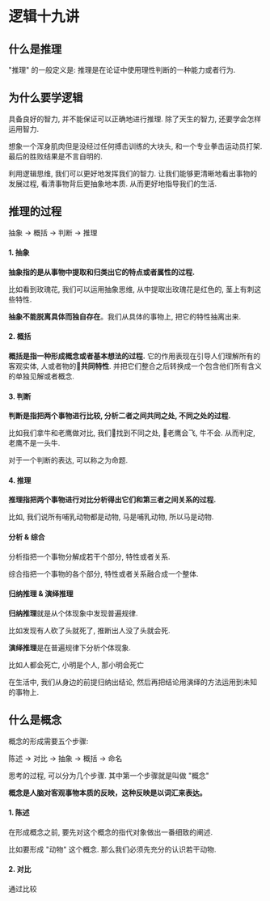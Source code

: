 # 逻辑十九讲

## 什么是推理

"推理" 的一般定义是: 推理是在论证中使用理性判断的一种能力或者行为.

## 为什么要学逻辑

具备良好的智力, 并不能保证可以正确地进行推理.  除了天生的智力, 还要学会怎样运用智力.

想象一个浑身肌肉但是没经过任何搏击训练的大块头, 和一个专业拳击运动员打架.  最后的胜败结果是不言自明的.

利用逻辑思维, 我们可以更好地发挥我们的智力.  让我们能够更清晰地看出事物的发展过程, 看清事物背后更抽象地本质.  从而更好地指导我们的生活.

## 推理的过程

抽象 -> 概括 -> 判断 -> 推理

#### 1. 抽象

**抽象指的是从事物中提取和归类出它的特点或者属性的过程.** 

比如看到玫瑰花, 我们可以运用抽象思维, 从中提取出玫瑰花是红色的, 茎上有刺这些特性.  

**抽象不能脱离具体而独自存在**。我们从具体的事物上, 把它的特性抽离出来.

#### 2. 概括

**概括是指一种形成概念或者基本想法的过程.**  它的作用表现在引导人们理解所有的客观实体, 人或者物的**共同特性**.  并把它们整合之后转换成一个包含他们所有含义的单独见解或者概念.

#### 3. 判断

**判断是指把两个事物进行比较, 分析二者之间共同之处, 不同之处的过程.**

比如我们拿牛和老鹰做对比, 我们找到不同之处, 老鹰会飞, 牛不会.  从而判定, 老鹰不是一头牛.  

对于一个判断的表达, 可以称之为命题.

#### 4. 推理

**推理指把两个事物进行对比分析得出它们和第三者之间关系的过程.**  

比如, 我们说所有哺乳动物都是动物, 马是哺乳动物, 所以马是动物.

#### 分析 & 综合

分析指把一个事物分解成若干个部分, 特性或者关系.

综合指把一个事物的各个部分, 特性或者关系融合成一个整体.

#### 归纳推理 & 演绎推理

**归纳推理**就是从个体现象中发现普遍规律.

比如发现有人砍了头就死了, 推断出人没了头就会死.

**演绎推理**是在普遍规律下分析个体现象.

比如人都会死亡, 小明是个人, 那小明会死亡

在生活中, 我们从身边的前提归纳出结论, 然后再把结论用演绎的方法运用到未知的事物上.

## 什么是概念

概念的形成需要五个步骤:

陈述 -> 对比 -> 抽象 -> 概括 -> 命名

思考的过程, 可以分为几个步骤.  其中第一个步骤就是叫做 "概念"

**概念是人脑对客观事物本质的反映，这种反映是以词汇来表达。**

#### 1. 陈述

在形成概念之前, 要先对这个概念的指代对象做出一番细致的阐述.

比如要形成 "动物" 这个概念.  那么我们必须先充分的认识若干动物.

#### 2. 对比

通过比较